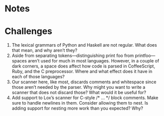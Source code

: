 # Notes

# Challenges

1. The lexical grammars of Python and Haskell are not regular. What does that mean, and why aren’t they?
1. Aside from separating tokens—distinguishing print foo from printfoo—spaces aren’t used for much in most languages. However, in a couple of dark corners, a space does affect how code is parsed in CoffeeScript, Ruby, and the C preprocessor. Where and what effect does it have in each of those languages?
1. Our scanner here, like most, discards comments and whitespace since those aren’t needed by the parser. Why might you want to write a scanner that does not discard those? What would it be useful for?
1. Add support to Lox’s scanner for C-style /* ... */ block comments. Make sure to handle newlines in them. Consider allowing them to nest. Is adding support for nesting more work than you expected? Why?

